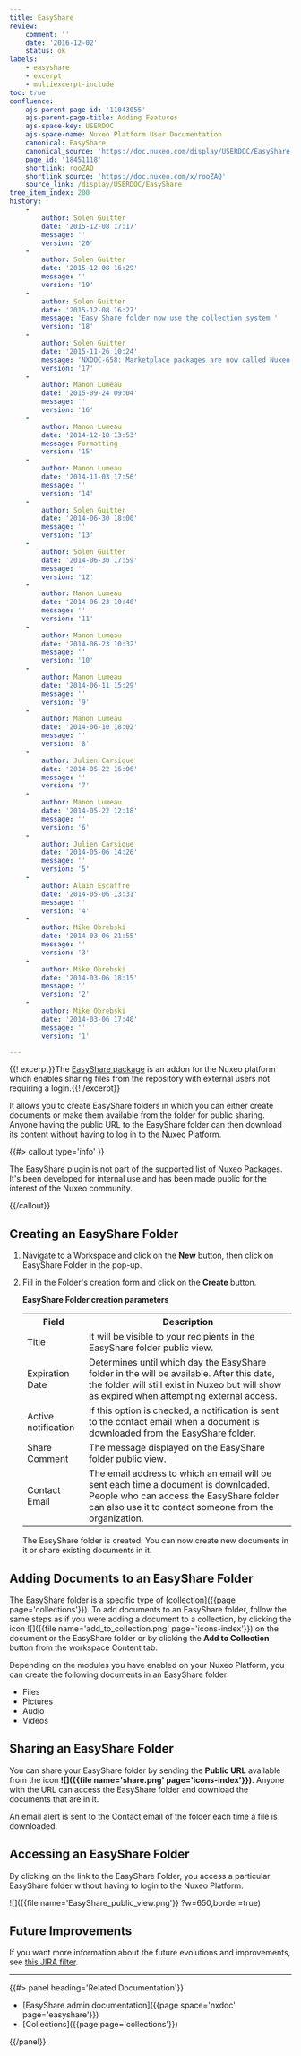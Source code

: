 ```yaml
---
title: EasyShare
review:
    comment: ''
    date: '2016-12-02'
    status: ok
labels:
    - easyshare
    - excerpt
    - multiexcerpt-include
toc: true
confluence:
    ajs-parent-page-id: '11043055'
    ajs-parent-page-title: Adding Features
    ajs-space-key: USERDOC
    ajs-space-name: Nuxeo Platform User Documentation
    canonical: EasyShare
    canonical_source: 'https://doc.nuxeo.com/display/USERDOC/EasyShare'
    page_id: '18451118'
    shortlink: rooZAQ
    shortlink_source: 'https://doc.nuxeo.com/x/rooZAQ'
    source_link: /display/USERDOC/EasyShare
tree_item_index: 200
history:
    -
        author: Solen Guitter
        date: '2015-12-08 17:17'
        message: ''
        version: '20'
    -
        author: Solen Guitter
        date: '2015-12-08 16:29'
        message: ''
        version: '19'
    -
        author: Solen Guitter
        date: '2015-12-08 16:27'
        message: 'Easy Share folder now use the collection system '
        version: '18'
    -
        author: Solen Guitter
        date: '2015-11-26 10:24'
        message: 'NXDOC-658: Marketplace packages are now called Nuxeo Packages'
        version: '17'
    -
        author: Manon Lumeau
        date: '2015-09-24 09:04'
        message: ''
        version: '16'
    -
        author: Manon Lumeau
        date: '2014-12-18 13:53'
        message: Formatting
        version: '15'
    -
        author: Manon Lumeau
        date: '2014-11-03 17:56'
        message: ''
        version: '14'
    -
        author: Solen Guitter
        date: '2014-06-30 18:00'
        message: ''
        version: '13'
    -
        author: Solen Guitter
        date: '2014-06-30 17:59'
        message: ''
        version: '12'
    -
        author: Manon Lumeau
        date: '2014-06-23 10:40'
        message: ''
        version: '11'
    -
        author: Manon Lumeau
        date: '2014-06-23 10:32'
        message: ''
        version: '10'
    -
        author: Manon Lumeau
        date: '2014-06-11 15:29'
        message: ''
        version: '9'
    -
        author: Manon Lumeau
        date: '2014-06-10 18:02'
        message: ''
        version: '8'
    -
        author: Julien Carsique
        date: '2014-05-22 16:06'
        message: ''
        version: '7'
    -
        author: Manon Lumeau
        date: '2014-05-22 12:18'
        message: ''
        version: '6'
    -
        author: Julien Carsique
        date: '2014-05-06 14:26'
        message: ''
        version: '5'
    -
        author: Alain Escaffre
        date: '2014-05-06 13:31'
        message: ''
        version: '4'
    -
        author: Mike Obrebski
        date: '2014-03-06 21:55'
        message: ''
        version: '3'
    -
        author: Mike Obrebski
        date: '2014-03-06 18:15'
        message: ''
        version: '2'
    -
        author: Mike Obrebski
        date: '2014-03-06 17:40'
        message: ''
        version: '1'

---
```

{{! excerpt}}The [EasyShare package](https://connect.nuxeo.com/nuxeo/site/marketplace/package/easyshare) is an addon for the Nuxeo platform which enables sharing files from the repository with external users not requiring a login.{{! /excerpt}}

It allows you to create EasyShare folders in which you can either create documents or make them available from the folder for public sharing. Anyone having the public URL to the EasyShare folder can then download its content without having to log in to the Nuxeo Platform.

{{#> callout type='info' }}

The EasyShare plugin is not part of the supported list of Nuxeo Packages. It's been developed for internal use and has been made public for the interest of the Nuxeo community.

{{/callout}}

## Creating an EasyShare Folder

1.  Navigate to a Workspace and click on the **New** button, then click on EasyShare Folder in the pop-up.
2.  Fill in the Folder's creation form and click on the **Create** button.

    **EasyShare Folder creation parameters**

    <div class="table-scroll">
      <table class="hover">
        <tbody>
          <tr>
            <th colspan="1">Field</th>
            <th colspan="1">Description</th>
          </tr>
          <tr>
            <td colspan="1">Title</td>
            <td colspan="1">It will be visible to your recipients in the EasyShare folder public view.</td>
          </tr>
          <tr>
            <td colspan="1">Expiration Date</td>
            <td colspan="1">Determines until which day the EasyShare folder in the will be available. After this date, the folder will still exist in Nuxeo but will show as expired when attempting external access.</td>
          </tr>
          <tr>
            <td colspan="1"><span class="widgetLabel tipsyShow tipsyGravityNW  ">Active notification</span></td>
            <td colspan="1">If this option is checked, a notification is sent to the contact email when a document is downloaded from the EasyShare folder.</td>
          </tr>
          <tr>
            <td colspan="1">Share Comment</td>
            <td colspan="1">The message displayed on the EasyShare folder public view.</td>
          </tr>
          <tr>
            <td colspan="1">Contact Email</td>
            <td colspan="1">The email address to which an email will be sent each time a document is downloaded. People who can access the EasyShare folder can also use it to contact someone from the organization.</td>
          </tr>
        </tbody>
      </table>
    </div>

    The EasyShare folder is created. You can now create new documents in it or share existing documents in it.


## Adding Documents to an EasyShare Folder

The EasyShare folder is a specific type of [collection]({{page page='collections'}}). To add documents to an EasyShare folder, follow the same steps as if you were adding a document to a collection, by clicking the icon ![]({{file name='add_to_collection.png' page='icons-index'}}) on the document or the EasyShare folder or by clicking the **Add to Collection** button from the workspace Content tab.

Depending on the modules you have enabled on your Nuxeo Platform, you can create the following documents in an EasyShare folder:

*   Files
*   Pictures
*   Audio
*   Videos

## Sharing an EasyShare Folder

You can share your EasyShare folder by sending the **Public URL** available from the icon **![]({{file name='share.png' page='icons-index'}})**. Anyone with the URL can access the EasyShare folder and download the documents that are in it.

An email alert is sent to the Contact email of the folder each time a file is downloaded.

## Accessing an EasyShare Folder

By clicking on the link to the EasyShare Folder, you access a particular EasyShare folder without having to login to the Nuxeo Platform.

![]({{file name='EasyShare_public_view.png'}} ?w=650,border=true)

## Future Improvements

If you want more information about the future evolutions and improvements, see [this JIRA filter](https://jira.nuxeo.com/issues/?jql=project%20%3D%20NXP%20AND%20resolution%20%3D%20Unresolved%20AND%20component%20%3D%20%22Easy%20Share%22).

* * *

<div class="row" data-equalizer data-equalize-on="medium">
<div class="column medium-6">
{{#> panel heading='Related Documentation'}}

- [EasyShare admin documentation]({{page space='nxdoc' page='easyshare'}})
- [Collections]({{page page='collections'}})

{{/panel}}
</div>
<div class="column medium-6">

&nbsp;

</div>
</div>
